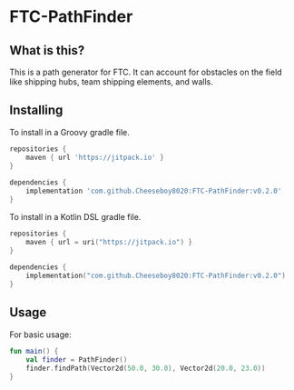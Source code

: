 # FTC-PathFinder

## What is this?
This is a path generator for FTC. It can account for obstacles on the field like shipping hubs, team shipping elements, and walls.

## Installing

To install in a Groovy gradle file.
```groovy
repositories {
    maven { url 'https://jitpack.io' }
}
  
dependencies {
    implementation 'com.github.Cheeseboy8020:FTC-PathFinder:v0.2.0'
}
```

To install in a Kotlin DSL gradle file.
```kotlin
repositories {
    maven { url = uri("https://jitpack.io") }
}
  
dependencies {
    implementation("com.github.Cheeseboy8020:FTC-PathFinder:v0.2.0")
}
```


## Usage

For basic usage: 
```kotlin
fun main() {
    val finder = PathFinder()
    finder.findPath(Vector2d(50.0, 30.0), Vector2d(20.0, 23.0))
}
```